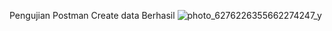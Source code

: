 Pengujian Postman Create data Berhasil
![photo_6276226355662274247_y](https://github.com/user-attachments/assets/072c39a4-1a3e-47db-a27c-70db72b07f61)
